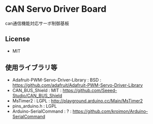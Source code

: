 # CAN Servo Driver Board

can通信機能対応サーボ制御基板


## License

- MIT

## 使用ライブラリ等

- Adafruit-PWM-Servo-Driver-Library : BSD : https://github.com/adafruit/Adafruit-PWM-Servo-Driver-Library
- CAN_BUS_Shield : MIT : https://github.com/Seeed-Studio/CAN_BUS_Shield
- MsTimer2 : LGPL : http://playground.arduino.cc/Main/MsTimer2
- pins_arduino.h : LGPL
- Arduino-SerialCommand : ? : https://github.com/kroimon/Arduino-SerialCommand